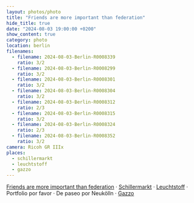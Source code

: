 ```yaml
---
layout: photos/photo
title: "Friends are more important than federation"
hide_title: true
date: "2024-08-03 19:00:00 +0200"
show_content: true
category: photo
location: berlin
filenames:
  - filename: 2024-08-03-Berlin-R0008339
    ratio: 3/2
  - filename: 2024-08-03-Berlin-R0008299
    ratio: 3/2
  - filename: 2024-08-03-Berlin-R0008301
    ratio: 3/2
  - filename: 2024-08-03-Berlin-R0008304
    ratio: 3/2
  - filename: 2024-08-03-Berlin-R0008312
    ratio: 2/3
  - filename: 2024-08-03-Berlin-R0008315
    ratio: 3/2
  - filename: 2024-08-03-Berlin-R0008324
    ratio: 2/3
  - filename: 2024-08-03-Berlin-R0008352
    ratio: 3/2
camera: Ricoh GR IIIx
places:
  - schillermarkt
  - leuchtstoff
  - gazzo
---
```


[Friends are more important than federation](https://indieweb.org/POSSE) &middot; [Schillermarkt](/maps/berlin/schillermarkt) &middot; [Leuchtstoff](/maps/berlin/leuchtstoff) &middot; Portfolio por favor &middot; De paseo por Neukölln &middot; [Gazzo](/maps/berlin/gazzo)
